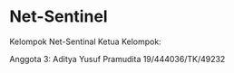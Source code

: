 # Net-Sentinel



Kelompok Net-Sentinal
Ketua Kelompok:


Anggota 3: Aditya Yusuf Pramudita 19/444036/TK/49232
